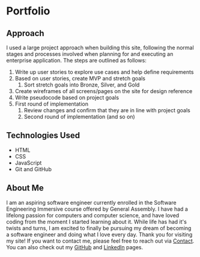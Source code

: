 # Portfolio

## Approach

I used a large project approach when building this site, following the normal stages and processes involved when planning for and executing an enterprise application.  The steps are outlined as follows:

1. Write up user stories to explore use cases and help define requirements
2. Based on user stories, create MVP and stretch goals
    1. Sort stretch goals into Bronze, Silver, and Gold
3. Create wireframes of all screens/pages on the site for design reference
3. Write pseudocode based on project goals
4. First round of implementation
    1. Review changes and confirm that they are in line with project goals
    2. Second round of implementation (and so on)

## Technologies Used

- HTML
- CSS
- JavaScript
- Git and GitHub

## About Me

I am an aspiring software engineer currently enrolled in the Software Engineering Immersive course offered by General Assembly.  I have had a lifelong passion for computers and computer science, and have loved coding from the moment I started learning about it.  While life has had it's twists and turns, I am excited to finally be pursuing my dream of becoming a software engineer and doing what I love every day.  Thank you for visiting my site!  If you want to contact me, please feel free to reach out via [Contact](andrewretherford@gmail.com).  You can also check out my [GitHub](https://github.com/andrewretherford) and [LinkedIn](https://www.linkedin.com/in/andrew-retherford) pages.
